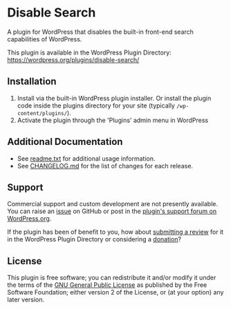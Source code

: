 # Disable Search

A plugin for WordPress that disables the built-in front-end search capabilities of WordPress.

This plugin is available in the WordPress Plugin Directory: https://wordpress.org/plugins/disable-search/


## Installation

1. Install via the built-in WordPress plugin installer. Or install the plugin code inside the plugins directory for your site (typically `/wp-content/plugins/`).
2. Activate the plugin through the 'Plugins' admin menu in WordPress


## Additional Documentation

* See [readme.txt](https://github.com/coffee2code/disable-search/blob/master/readme.txt) for additional usage information.
* See [CHANGELOG.md](CHANGELOG.md) for the list of changes for each release.


## Support

Commercial support and custom development are not presently available. You can raise an [issue](https://github.com/coffee2code/disable-search/issues) on GitHub or post in the [plugin's support forum on WordPress.org](https://wordpress.org/support/plugin/disable-search/).

If the plugin has been of benefit to you, how about [submitting a review](https://wordpress.org/support/plugin/disable-search/reviews/) for it in the WordPress Plugin Directory or considering a [donation](https://www.paypal.com/cgi-bin/webscr?cmd=_s-xclick&hosted_button_id=6ARCFJ9TX3522)?


## License

This plugin is free software; you can redistribute it and/or modify it under the terms of the [GNU General Public License](https://www.gnu.org/licenses/gpl-2.0.html) as published by the Free Software Foundation; either version 2 of the License, or (at your option) any later version.